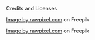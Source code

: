Credits and Licenses

<a href="https://www.freepik.com/free-photo/beautiful-leaf-watercolor-background-brown-autumn-season_17597743.htm#query=aesthetic%20background&position=10&from_view=keyword">Image by rawpixel.com</a> on Freepik

<a href="https://www.freepik.com/free-photo/aesthetic-leaf-watercolor-background-orange-autumn-season_17597736.htm#query=background%20autumn&position=2&from_view=search&track=sph">Image by rawpixel.com</a> on Freepik